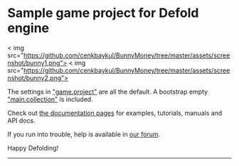 # Sample game project for Defold engine
< img src="https://github.com/cenkbaykul/BunnyMoney/tree/master/assets/screenshot/bunny1.png">
< img src="https://github.com/cenkbaykul/BunnyMoney/tree/master/assets/screenshot/bunny2.png">

The settings in ["game.project"](defold://open?path=/game.project) are all the default. A bootstrap empty ["main.collection"](defold://open?path=/main/main.collection) is included.

Check out [the documentation pages](https://defold.com/learn) for examples, tutorials, manuals and API docs.

If you run into trouble, help is available in [our forum](https://forum.defold.com).


Happy Defolding!

---
